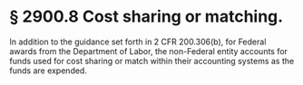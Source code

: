 # § 2900.8   Cost sharing or matching.

In addition to the guidance set forth in 2 CFR 200.306(b), for Federal awards from the Department of Labor, the non-Federal entity accounts for funds used for cost sharing or match within their accounting systems as the funds are expended.




